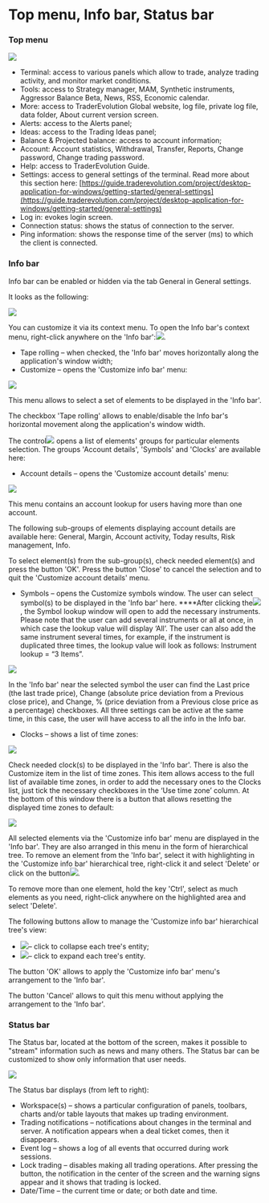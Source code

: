 # Top menu, Info bar, Status bar

### **Top** **menu**

![](../../../.gitbook/assets/te.png)

* Terminal: access to various panels which allow to trade, analyze trading activity, and monitor market conditions.
* Tools: access to Strategy manager, MAM, Synthetic instruments, Aggressor Balance Beta, News, RSS, Economic calendar.
* More: access to TraderEvolution Global website, log file, private log file, data folder, About current version screen.
* Alerts: access to the Alerts panel;
* Ideas: access to the Trading Ideas panel;
* Balance & Projected balance: access to account information;
* Account: Account statistics, Withdrawal, Transfer, Reports, Change password, Change trading password.
* Help: access to TraderEvolution Guide.
* Settings: access to general settings of the terminal. Read more about this section here: [https://guide.traderevolution.com/project/desktop-application-for-windows/getting-started/general-settings](https://guide.traderevolution.com/project/desktop-application-for-windows/getting-started/general-settings)
* Log in: evokes login screen.
* Connection status: shows the status of connection to the server.
* Ping information: shows the response time of the server \(ms\) to which the client is connected.

### **Info bar**

Info bar can be enabled or hidden via the tab General in General settings.

It looks as the following:

![](../../../.gitbook/assets/1%20%2847%29.png)

You can customize it via its context menu. To open the Info bar's context menu, right-click anywhere on the 'Info bar':![](../../../.gitbook/assets/2%20%2831%29.png).

* Tape rolling – when checked, the 'Info bar' moves horizontally along the application's window width;
* Customize – opens the 'Customize info bar' menu:

![](../../../.gitbook/assets/3%20%289%29.png)

This menu allows to select a set of elements to be displayed in the 'Info bar'.

The checkbox 'Tape rolling' allows to enable/disable the Info bar's horizontal movement along the application's window width. 

The control![](../../../.gitbook/assets/4%20%2848%29.png)opens a list of elements' groups for particular elements selection. The groups 'Account details', 'Symbols' and 'Clocks' are available here:

* Account details – opens the 'Customize account details' menu:

![](../../../.gitbook/assets/5%20%287%29.png)

This menu contains an account lookup for users having more than one account.

The following sub-groups of elements displaying account details are available here: General, Margin, Account activity, Today results, Risk management, Info.

To select element\(s\) from the sub-group\(s\), check needed element\(s\) and press the button 'OK'. Press the button 'Close' to cancel the selection and to quit the 'Customize account details' menu.

* Symbols –   opens the Customize symbols window. The user can select symbol\(s\) to be displayed in the 'Info bar' here. ****After clicking the![](https://lh4.googleusercontent.com/eXennB7RAUSoZbuVQoiBMSonrhnlqHYeoylOjYu6H0NOfJC6p1I2xkAOb3tKagjWNG5b_J8M7zuYOV1q08-Z1iTW5ivCvrIw8nqoqJmV5c8v8_IK6iDLgCn-clCO6bMlVvZanTBs), the Symbol lookup window will open to add the necessary instruments. Please note that the user can add several instruments or all at once, in which case the lookup value will display ‘All’. The user can also add the same instrument several times, for example, if the instrument is duplicated three times, the lookup value will look as follows: Instrument lookup = “3 Items”.

![](../../../.gitbook/assets/screenshot_1%20%285%29.jpg)

In the 'Info bar' near the selected symbol the user can find the Last price \(the last trade price\), Change \(absolute price deviation from a Previous close price\), and Change, % \(price deviation from a Previous close price as a percentage\) checkboxes. All three settings can be active at the same time, in this case, the user will have access to all the info in the Info bar.

*  Clocks – shows a list of time zones:

![](../../../.gitbook/assets/screenshot_3%20%286%29.jpg)

Check needed clock\(s\) to be displayed in the 'Info bar'. There is also the Customize item in the list of time zones. This item allows access to the full list of available time zones, in order to add the necessary ones to the Clocks list, just tick the necessary checkboxes in the ‘Use time zone’ column. At the bottom of this window there is a button that allows resetting the displayed time zones to default:

![](../../../.gitbook/assets/screenshot_4%20%281%29.jpg)

All selected elements via the 'Customize info bar' menu are displayed in the 'Info bar'. They are also arranged in this menu in the form of hierarchical tree. To remove an element from the 'Info bar', select it with highlighting in the 'Customize info bar' hierarchical tree, right-click it and select 'Delete' or click on the button![](../../../.gitbook/assets/7%20%287%29.png).

To remove more than one element, hold the key 'Ctrl', select as much elements as you need, right-click anywhere on the highlighted area and select 'Delete'.  
  
The following buttons allow to manage the 'Customize info bar' hierarchical tree's view:

* ![](../../../.gitbook/assets/8%20%2822%29.png)– click to collapse each tree's entity;
* ![](../../../.gitbook/assets/9%20%2813%29.png)– click to expand each tree's entity.

The button 'OK' allows to apply the 'Customize info bar' menu's arrangement to the 'Info bar'.

The button 'Cancel' allows to quit this menu without applying the arrangement to the 'Info bar'.

### **Status bar**

The Status bar, located at the bottom of the screen, makes it possible to "stream" information such as news and many others. The Status bar can be customized to show only information that user needs.

![](../../../.gitbook/assets/status-bar.png)

The Status bar displays \(from left to right\):

* Workspace\(s\) – shows a particular configuration of panels, toolbars, charts and/or table layouts that makes up trading environment.
* Trading notifications – notifications about changes in the terminal and server. A notification appears when a deal ticket comes, then it disappears.
* Event log – shows a log of all events that occurred during work sessions.
* Lock trading – disables making all trading operations. After pressing the button, the notification in the center of the screen and the warning signs appear and it shows that trading is locked.
* Date/Time – the current time or date; or both date and time.

